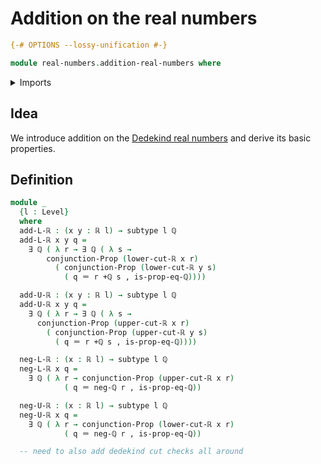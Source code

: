 # Addition on the real numbers

```agda
{-# OPTIONS --lossy-unification #-}

module real-numbers.addition-real-numbers where
```

<details><summary>Imports</summary>

```agda
open import elementary-number-theory.addition-rational-numbers
open import elementary-number-theory.equality-rational-numbers
open import elementary-number-theory.rational-numbers

open import foundation.conjunction
open import foundation.dependent-pair-types
open import foundation.existential-quantification
open import foundation.identity-types
open import foundation.subtypes
open import foundation.universe-levels

open import real-numbers.dedekind-real-numbers
```

</details>

## Idea

We introduce addition on the
[Dedekind real numbers](real-numbers.dedekind-rational-numbers.md) and derive
its basic properties.

## Definition

```agda
module _
  {l : Level}
  where
  add-L-ℝ : (x y : ℝ l) → subtype l ℚ
  add-L-ℝ x y q =
    ∃ ℚ ( λ r → ∃ ℚ ( λ s →
        conjunction-Prop (lower-cut-ℝ x r)
          ( conjunction-Prop (lower-cut-ℝ y s)
            ( q ＝ r +ℚ s , is-prop-eq-ℚ))))

  add-U-ℝ : (x y : ℝ l) → subtype l ℚ
  add-U-ℝ x y q =
    ∃ ℚ ( λ r → ∃ ℚ ( λ s →
      conjunction-Prop (upper-cut-ℝ x r)
        ( conjunction-Prop (upper-cut-ℝ y s)
          ( q ＝ r +ℚ s , is-prop-eq-ℚ))))

  neg-L-ℝ : (x : ℝ l) → subtype l ℚ
  neg-L-ℝ x q =
    ∃ ℚ ( λ r → conjunction-Prop (upper-cut-ℝ x r)
            ( q ＝ neg-ℚ r , is-prop-eq-ℚ))

  neg-U-ℝ : (x : ℝ l) → subtype l ℚ
  neg-U-ℝ x q =
    ∃ ℚ ( λ r → conjunction-Prop (lower-cut-ℝ x r)
            ( q ＝ neg-ℚ r , is-prop-eq-ℚ))

  -- need to also add dedekind cut checks all around
```
